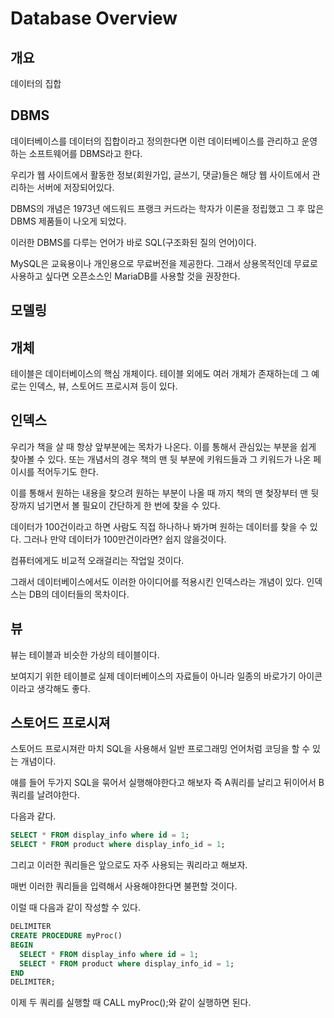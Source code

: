 # Database Overview

## 개요

데이터의 집합

## DBMS

데이터베이스를 데이터의 집합이라고 정의한다면 이런 데이터베이스를 관리하고 운영하는 소프트웨어를 DBMS라고 한다.

우리가 웹 사이트에서 활동한 정보(회원가입, 글쓰기, 댓글)들은 해당 웹 사이트에서 관리하는 서버에 저장되어있다.

DBMS의 개념은 1973년 에드워드 프랭크 커드라는 학자가 이론을 정립했고 그 후 많은 DBMS 제품들이 나오게 되었다.

이러한 DBMS를 다루는 언어가 바로 SQL(구조화된 질의 언어)이다.

MySQL은 교육용이나 개인용으로 무료버전을 제공한다. 그래서 상용목적인데 무료로 사용하고 싶다면 오픈소스인 MariaDB를 사용할 것을 권장한다.

## 모델링

## 개체

테이블은 데이터베이스의 핵심 개체이다. 테이블 외에도 여러 개체가 존재하는데 그 예로는 인덱스, 뷰, 스토어드 프로시져 등이 있다.

## 인덱스

우리가 책을 살 때 항상 앞부분에는 목차가 나온다. 이를 통해서 관심있는 부분을 쉽게 찾아볼 수 있다. 또는 개념서의 경우 책의 맨 뒷 부분에 키워드들과 그 키워드가 나온 페이시를 적어두기도 한다.

이를 통해서 원하는 내용을 찾으려 원하는 부분이 나올 때 까지 책의 맨 첮장부터 맨 뒷장까지 넘기면서 볼 필요이 간단하게 한 번에 찾을 수 있다.

데이터가 100건이라고 하면 사람도 직접 하나하나 봐가며 원하는 데이터를 찾을 수 있다. 그러나 만약 데이터가 100만건이라면? 쉽지 않을것이다.

컴퓨터에게도 비교적 오래걸리는 작업일 것이다.

그래서 데이터베이스에서도 이러한 아이디어를 적용시킨 인덱스라는 개념이 있다. 인덱스는 DB의 데이터들의 목차이다.


## 뷰

뷰는 테이블과 비슷한 가상의 테이블이다.

보여지기 위한 테이블로 실제 데이터베이스의 자료들이 아니라 일종의 바로가기 아이콘이라고 생각해도 좋다.

## 스토어드 프로시져

스토어드 프로시져란 마치 SQL을 사용해서 일반 프로그래밍 언어처럼 코딩을 할 수 있는 개념이다.

얘를 들어 두가지 SQL을 묶어서 실행해야한다고 해보자 즉 A쿼리를 날리고 뒤이어서 B쿼리를 날려야한다.

다음과 같다.

```sql
SELECT * FROM display_info where id = 1;
SELECT * FROM product where display_info_id = 1;
```

그리고 이러한 쿼리들은 앞으로도 자주 사용되는 쿼리라고 해보자.

매번 이러한 쿼리들을 입력해서 사용해야한다면 불편할 것이다.

이럴 때 다음과 같이 작성할 수 있다.

```sql
DELIMITER
CREATE PROCEDURE myProc()
BEGIN
  SELECT * FROM display_info where id = 1;
  SELECT * FROM product where display_info_id = 1;
END
DELIMITER;
```

이제 두 쿼리를 실행할 때 CALL myProc();와 같이 실행하면 된다.



